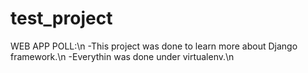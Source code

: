 test_project
============
WEB APP POLL:\n
  -This project was done to learn more about Django framework.\n
  -Everythin was done under virtualenv.\n
  
